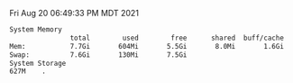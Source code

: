 Fri Aug 20 06:49:33 PM MDT 2021
```bash
System Memory
               total        used        free      shared  buff/cache   available
Mem:           7.7Gi       604Mi       5.5Gi       8.0Mi       1.6Gi       6.8Gi
Swap:          7.6Gi       130Mi       7.5Gi
System Storage
627M	.
```
```bash
